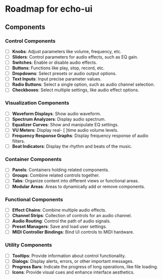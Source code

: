 # Roadmap for echo-ui

## Components

### Control Components

- [ ] **Knobs**: Adjust parameters like volume, frequency, etc.
- [ ] **Sliders**: Control parameters for audio effects, such as EQ gain.
- [ ] **Switches**: Enable or disable audio effects.
- [ ] **Buttons**: Functions like play, stop, record, etc.
- [ ] **Dropdowns**: Select presets or audio output options.
- [ ] **Text Inputs**: Input precise parameter values.
- [ ] **Radio Buttons**: Select a single option, such as audio channel selection.
- [ ] **Checkboxes**: Select multiple settings, like audio effect options.

### Visualization Components

- [ ] **Waveform Displays**: Show audio waveform.
- [ ] **Spectrum Analyzers**: Display audio spectrum.
- [ ] **Equalizer Curves**: Show and manipulate EQ settings.
- [ ] **VU Meters**: Display real- [ ]time audio volume levels.
- [ ] **Frequency Response Graphs**: Display frequency response of audio filters.
- [ ] **Beat Indicators**: Display the rhythm and beats of the music.

### Container Components

- [ ] **Panels**: Containers holding related components.
- [ ] **Groups**: Combine related controls together.
- [ ] **Tabs**: Organize content into different views or functional areas.
- [ ] **Modular Areas**: Areas to dynamically add or remove components.

### Functional Components

- [ ] **Effect Chains**: Combine multiple audio effects.
- [ ] **Channel Strips**: Collection of controls for an audio channel.
- [ ] **Audio Routing**: Control the path of audio signals.
- [ ] **Preset Managers**: Save and load user settings.
- [ ] **MIDI Controller Bindings**: Bind UI controls to MIDI hardware.

### Utility Components

- [ ] **Tooltips**: Provide information about control functionality.
- [ ] **Dialogs**: Display alerts, errors, or other important messages.
- [ ] **Progress Bars**: Indicate the progress of long operations, like file loading.
- [ ] **Icons**: Provide visual cues and enhance interface aesthetics.
